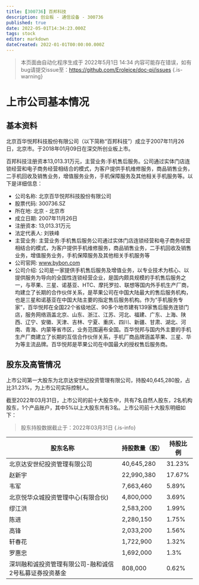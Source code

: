 ```yaml
---
title: [300736] 百邦科技
description: 创业板 - 通信设备 - 300736
published: true
date: 2022-05-01T14:34:23.000Z
tags: stock
editor: markdown
dateCreated: 2022-01-01T00:00:00.000Z
---
```


> 本页面由自动化程序生成于 2022年5月1日 14:34
> 内容可能存在错误，如有bug请提交issue至：https://github.com/Eroleice/doc-pi/issues
{.is-warning}

# 上市公司基本情况

## 基本资料

北京百华悦邦科技股份有限公司（以下简称“百邦科技”）成立于2007年11月26日，北京市。于2018年01月09日在深交所创业板上市。

百邦科技注册资本13,013.31万元，主营业务:手机售后服务。公司通过实体门店连锁经营和电子商务经营相结合的模式，为客户提供手机维修服务，商品销售业务，二手机回收及销售业务，增值服务业务，手机保障服务及其他相关手机服务等。以下是详细信息：

- 公司名称: 北京百华悦邦科技股份有限公司
- 股票代码: 300736.SZ
- 所在地: 北京 - 北京市
- 成立日期: 2007年11月26日
- 注册资本: 13,013.31万元
- 法定代表人: 刘铁峰
- 主营业务: 主营业务:手机售后服务公司通过实体门店连锁经营和电子商务经营相结合的模式，为客户提供手机维修服务，商品销售业务，二手机回收及销售业务，增值服务业务，手机保障服务及其他相关手机服务等
- 公司官网: www.bybon.com
- 公司介绍: 公司是一家提供手机售后服务及增值业务，以专业技术为核心、以提供服务为导向的全国性连锁经营企业，是国内颇具规模的手机售后服务之一，与苹果、三星、诺基亚、HTC、摩托罗拉、联想等国内外手机生产厂商，均建立了长期的合作伙伴关系，是苹果公司在中国大陆最大的售后服务机构，也是三星和诺基亚在中国大陆主要的指定售后服务机构。作为“手机服务专家”，百华悦邦在全国22个省级地区、90多个地市建有139家售后服务连锁门店，服务网络涵盖北京、山东、浙江、江苏、河北、福建、广东、上海、陕西、辽宁、安徽、天津、吉林、宁夏、重庆、四川、新疆、甘肃、湖北、河南、青海、内蒙等省市区，业务范围遍布全国。百华悦邦与国内外主要的手机生产厂商建立了长期的互信合作伙伴关系，手机厂商品牌涵盖苹果、三星、华为等主流品牌。百华悦邦是苹果公司在中国最大的授权售后服务商。


## 股东及高管情况

上市公司第一大股东为北京达安世纪投资管理有限公司，持股40,645,280股，占比31.23%，为上市公司实际控制人。

截至2022年03月31日，上市公司的前十大股东中，共有7名自然人股东，2名机构股东，1个产品账户，其中5%以上大股东共有3名。上市公司前十大股东明细如下：

> 股东持股数据截止于：2022年03月31日
{.is-info}

| 股东名称 | 持股数量（股） | 持股比例 |
| --- | --- | --- |
| 北京达安世纪投资管理有限公司 | 40,645,280 | 31.23% |
| 赵新宇 | 22,990,380 | 17.67% |
| 韦军 | 7,663,460 | 5.89% |
| 北京悦华众城投资管理中心(有限合伙) | 4,800,000 | 3.69% |
| 缪江洪 | 2,583,200 | 1.99% |
| 陈进 | 2,280,150 | 1.75% |
| 高锋 | 2,033,200 | 1.56% |
| 轩春花 | 1,722,900 | 1.32% |
| 罗惠忠 | 1,692,000 | 1.3% |
| 深圳融和诚投资管理有限公司-融和诚信2号私募证券投资基金 | 808,000 | 0.62% |




